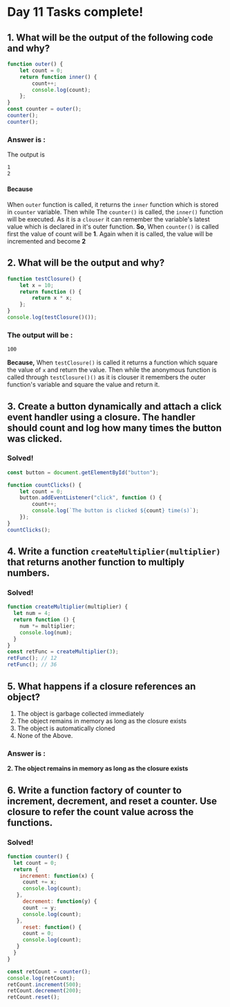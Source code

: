 # Day 11 Tasks complete!

## 1. What will be the output of the following code and why?

```js
function outer() {
    let count = 0;
    return function inner() {
        count++;
        console.log(count);
    };
}
const counter = outer();
counter();
counter();
```

### Answer is :

The output is

```sh
1
2
```

#### **Because**

When `outer` function is called, it returns the `inner` function which is stored in `counter` variable.
Then while The `counter()` is called, the `inner()` function will be executed.
As it is a `clouser` it can remember the variable's latest value which is declared in it's outer function.
**So**, When `counter()` is called first the value of count will be **1**. Again when it is called, the value will be incremented and become **2**

## 2. What will be the output and why?

```js
function testClosure() {
    let x = 10;
    return function () {
        return x * x;
    };
}
console.log(testClosure()());
```

### The output will be :

```sh
100
```

**Because,**
When `testClosure()` is called it returns a function which square the value of `x` and return the value.
Then while the anonymous function is called through `testClosure()()` as it is clouser it remembers the outer function's variable and square the value and return it.

## 3. Create a button dynamically and attach a click event handler using a closure. The handler should count and log how many times the button was clicked.

### Solved!

```js
const button = document.getElementById("button");

function countClicks() {
    let count = 0;
    button.addEventListener("click", function () {
        count++;
        console.log(`The button is clicked ${count} time(s)`);
    });
}
countClicks();
```

## 4. Write a function `createMultiplier(multiplier)` that returns another function to multiply numbers.

### Solved!

```js
function createMultiplier(multiplier) {
  let num = 4;
  return function () {
    num *= multiplier;
    console.log(num);
  }
}
const retFunc = createMultiplier(3);
retFunc(); // 12
retFunc(); // 36
```

## 5. What happens if a closure references an object?

1. The object is garbage collected    immediately
2. The object remains in memory as    long as the closure exists
3. The object is automatically       cloned
4. None of the Above.

### Answer is : 

**2. The object remains in memory as long as the closure exists**

## 6. Write a function factory of counter to increment, decrement, and reset a counter. Use closure to refer the count value across the functions.

### Solved!
```js
function counter() {
  let count = 0;
  return {
    increment: function(x) {
     count += x;
     console.log(count);
   },
     decrement: function(y) {
     count -= y;
     console.log(count);
   },
     reset: function() {
     count = 0;
     console.log(count);
   }
  }
}

const retCount = counter();
console.log(retCount);
retCount.increment(500);
retCount.decrement(200);
retCount.reset();
```